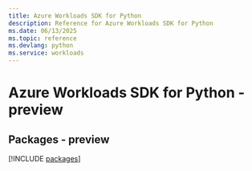 ```yaml
---
title: Azure Workloads SDK for Python
description: Reference for Azure Workloads SDK for Python
ms.date: 06/13/2025
ms.topic: reference
ms.devlang: python
ms.service: workloads
---
```

# Azure Workloads SDK for Python - preview
## Packages - preview
[!INCLUDE [packages](workloads-index.md)]